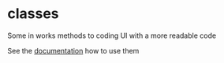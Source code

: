 # classes
Some in works methods to coding UI with a more readable code

See the [documentation](Project/Documentation/) how to use them
